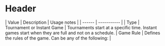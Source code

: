 <!-- TITLE: Copy From Wiki -->
<!-- SUBTITLE: A quick summary of Copy From Wiki -->

# Header

| Value | Description | Usage notes |
| ------ | ----------- |
| Type | Tournament or Instant Game | Tournaments start at a specific time. Instant games start when they are full and not on a schedule.
| Game Rule | Defines the rules of the game. Can be any of the following: |